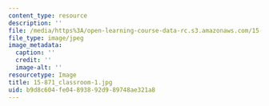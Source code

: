 ```yaml
---
content_type: resource
description: ''
file: /media/https%3A/open-learning-course-data-rc.s3.amazonaws.com/15-871-introduction-to-system-dynamics-fall-2013/b9d8c604fe04893892d989748ae321a8_15-871_classroom-1.jpg
file_type: image/jpeg
image_metadata:
  caption: ''
  credit: ''
  image-alt: ''
resourcetype: Image
title: 15-871_classroom-1.jpg
uid: b9d8c604-fe04-8938-92d9-89748ae321a8
---
```

